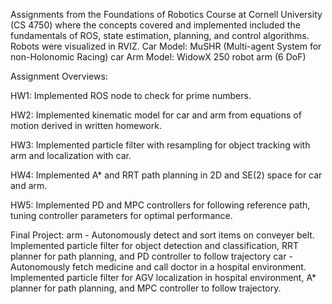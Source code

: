 Assignments from the Foundations of Robotics Course at Cornell University (CS 4750) where the concepts covered and implemented included the fundamentals of ROS, state estimation, planning, and control algorithms.
Robots were visualized in RVIZ.
Car Model: MuSHR (Multi-agent System for non-Holonomic Racing) car
Arm Model: WidowX 250 robot arm (6 DoF)

Assignment Overviews:

HW1:
Implemented ROS node to check for prime numbers.

HW2:
Implemented kinematic model for car and arm from equations of motion derived in written homework.

HW3:
Implemented particle filter with resampling for object tracking with arm and localization with car.

HW4:
Implemented A* and RRT path planning in 2D and SE(2) space for car and arm.

HW5:
Implemented PD and MPC controllers for following reference path, tuning controller parameters for optimal performance.

Final Project:
arm - Autonomously detect and sort items on conveyer belt. Implemented particle filter for object detection and classification, RRT planner for path planning, and PD controller to follow trajectory
car - Autonomously fetch medicine and call doctor in a hospital environment. Implemented particle filter for AGV localization in hospital environment, A* planner for path planning, and MPC controller to follow trajectory.
